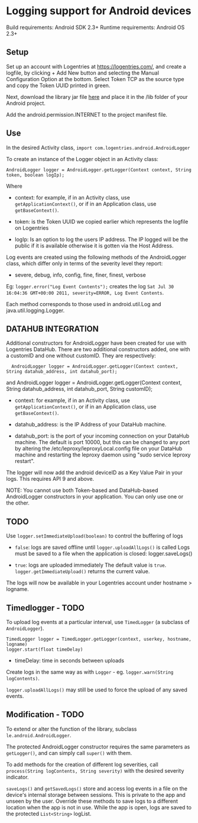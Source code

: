 Logging support for Android devices
===================================

Build requirements: Android SDK 2.3+
Runtime requirements: Android OS 2.3+


Setup
-----

Set up an account with Logentries at <https://logentries.com/>, and create a logfile, by clicking + Add New button and selecting the Manual Configuration Option at the bottom. Select Token TCP as the source type and copy the Token UUID printed in green.


Next, download the library jar file [here](https://github.com/logentries/le_android/raw/master/lib/logentries-android-2.1.2.jar) and place it in the /lib folder of your Android project.

Add the android.permission.INTERNET <uses-permission> to the project manifest file.

Use
---

In the desired Activity class, ``import com.logentries.android.AndroidLogger``

To create an instance of the Logger object in an Activity class:

    AndroidLogger logger = AndroidLogger.getLogger(Context context, String token, boolean logIp);
Where

 - context: for example, if in an Activity class, use ``getApplicationContext()``, or if in an Application class, use ``getBaseContext()``.

 - token: is the Token UUID we copied earlier which represents the logfile on Logentries

 - logIp: Is an option to log the users IP address. The IP logged will be the public if it is available otherwise it is gotten via the Host Address.

Log events are created using the following methods of the AndroidLogger class, which differ only in terms of the severity level they report:

 - severe, debug, info, config, fine, finer, finest, verbose

Eg: ``logger.error("Log Event Contents");`` creates the log ``Sat Jul 30 16:04:36 GMT+00:00 2011, severity=ERROR, Log Event Contents``.

Each method corresponds to those used in android.util.Log and java.util.logging.Logger.


DATAHUB INTEGRATION
--------------------

Additional constructors for AndroidLogger have been created for use with Logentries DataHub.
There are two additional constructors added, one with a customID and one without customID.  They are respectively:

	  AndroidLogger logger = AndroidLogger.getLogger(Context context, String datahub_address, int datahub_port);
and
 	 AndroidLogger logger = AndroidLogger.getLogger(Context context, String datahub_address, int datahub_port, String customID);

 - context: for example, if in an Activity class, use ``getApplicationContext()``, or if in an Application class, use ``getBaseContext()``.

 - datahub_address: is the IP Address of your DataHub machine.

 - datahub_port: is the port of your incoming connection on your DataHub machine.  The default is port 10000, but this can be changed
to any port by altering the /etc/leproxy/leproxyLocal.config file on your DataHub machine and restarting the leproxy daemon using "sudo service leproxy restart".



The logger will now add the android deviceID as a Key Value Pair in your logs.  This requires API 9 and above.

NOTE: You cannot use both Token-based and DataHub-based AndroidLogger constructors in your application.  You can only use one or the other.


TODO
----
Use ``logger.setImmediateUpload(boolean)`` to control the buffering of logs

 - ``false``: logs are saved offline until ``logger.uploadAllLogs()`` is called
   Logs must be saved to a file when the application is closed: logger.saveLogs()

 - ``true``: logs are uploaded immediately
    The default value is ``true``.
    ``logger.getImmediateUpload()`` returns the current value.

The logs will now be available in your Logentries account under hostname > logname.


Timedlogger - TODO
-----------

To upload log events at a particular interval, use ``TimedLogger`` (a subclass
of ``AndroidLogger``).

    TimedLogger logger = TimedLogger.getLogger(context, userkey, hostname, logname)
    logger.start(float timeDelay)
  - timeDelay: time in seconds between uploads

Create logs in the same way as with ``Logger`` -
eg. ``logger.warn(String logContents)``.

``logger.uploadAllLogs()`` may still be used to force the upload of any saved
events.


Modification - TODO
------------

To extend or alter the function of the library, subclass ``le.android.AndroidLogger``.

The protected AndroidLogger constructor requires the same parameters as
``getLogger()``, and can simply call ``super()`` with them.

To add methods for the creation of different log severities,
call ``process(String logContents, String severity)`` with the desired severity
indicator.

``saveLogs()`` and ``getSavedLogs()`` store and access log events in a file on
the device's internal storage between sessions.  This is private to the app and
unseen by the user.  Override these methods to save logs to a different
location when the app is not in use.  While the app is open, logs are saved to
the protected ``List<String>`` logList.

